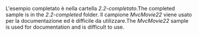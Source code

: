 <span data-ttu-id="64611-101">L'esempio completato è nella cartella *2.2-completato*.</span><span class="sxs-lookup"><span data-stu-id="64611-101">The completed sample is in the *2.2-completed* folder.</span></span> <span data-ttu-id="64611-102">Il campione *MvcMovie22* viene usato per la documentazione ed è difficile da utilizzare.</span><span class="sxs-lookup"><span data-stu-id="64611-102">The *MvcMovie22* sample is used for documentation and is difficult to use.</span></span>